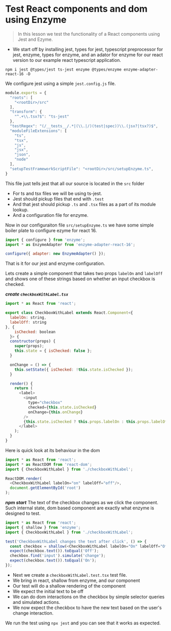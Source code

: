 # Test React components and dom using Enzyme

> In this lesson we test the functionality of a React components using Jest and Ezyme.

* We start off by installing jest, types for jest, typescript preprocessor for jest, enzyme, types for enzyme, and an adator for enzyme for our react version to our example react typescript application.

```
npm i jest @types/jest ts-jest enzyme @types/enzyme enzyme-adapter-react-16 -D
```

We configure jest using a simple `jest.config.js` file. 

```js
module.exports = {
  "roots": [
    "<rootDir>/src"
  ],
  "transform": {
    "^.+\\.tsx?$": "ts-jest"
  },
  "testRegex": "(/__tests__/.*|(\\.|/)(test|spec))\\.(jsx?|tsx?)$",
  "moduleFileExtensions": [
    "ts",
    "tsx",
    "js",
    "jsx",
    "json",
    "node"
  ],
  "setupTestFrameworkScriptFile": "<rootDir>/src/setupEnzyme.ts",
}
```
This file just tells jest that all our source is located in the `src` folder
* For ts and tsx files we will be using ts-jest.
* Jest should pickup files that end with `.test`
* And that jest should pickup `.ts` and `.tsx` files as a part of its module lookup.
* And a configuration file for enzyme.

Now in our configuraiton file `src/setupEnzyme.ts` we have some simple boiler plate to configure ezyme for react 16. 

```js
import { configure } from 'enzyme';
import * as EnzymeAdapter from 'enzyme-adapter-react-16';

configure({ adapter: new EnzymeAdapter() });
```


That is it for our jest and enzyme configuration. 

Lets create a simple component that takes two props `labelOn` and `labelOff` and shows one of these strings based on whether an input checkbox is checked. 

***create `checkboxWithLabel.tsx`***
```js
import * as React from 'react';

export class CheckboxWithLabel extends React.Component<{
  labelOn: string,
  labelOff: string
}, {
    isChecked: boolean
  }> {
  constructor(props) {
    super(props);
    this.state = { isChecked: false };
  }

  onChange = () => {
    this.setState({ isChecked: !this.state.isChecked });
  }

  render() {
    return (
      <label>
        <input
          type="checkbox"
          checked={this.state.isChecked}
          onChange={this.onChange}
        />
        {this.state.isChecked ? this.props.labelOn : this.props.labelOff}
      </label>
    );
  }
}

```

Here is quick look at its behaviour in the dom  
```js
import * as React from 'react';
import * as ReactDOM from 'react-dom';
import { CheckboxWithLabel } from './checkboxWithLabel';

ReactDOM.render(
  <CheckboxWithLabel labelOn="on" labelOff="off"/>,
  document.getElementById('root')
);
```
***npm start***
The text of the checkbox changes as we click the component. Such internal state, dom based component are exactly what enzyme is designed to test. 

```js
import * as React from 'react';
import { shallow } from 'enzyme';
import { CheckboxWithLabel } from './checkboxWithLabel';

test('CheckboxWithLabel changes the text after click', () => {
  const checkbox = shallow(<CheckboxWithLabel labelOn="On" labelOff="Off" />);
  expect(checkbox.text()).toEqual('Off');
  checkbox.find('input').simulate('change');
  expect(checkbox.text()).toEqual('On');
});
```

* Next we create a `checkboxWithLabel.test.tsx` test file.
* We bring in react, shallow from enzyme, and our component
* Our test will do a shallow rendering of the component
* We expect the initial text to be off
* We can do dom interactions on the checkbox by simple selector queries and simulated actions. 
* We now expect the checkbox to have the new text based on the user's change interaction. 

We run the test using `npx jest` and you can see that it works as expected.

